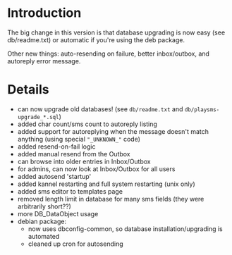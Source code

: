 # Introduction #
The big change in this version is that database upgrading is now easy (see db/readme.txt) or automatic if you're using the deb package.

Other new things: auto-resending on failure, better inbox/outbox, and autoreply error message.

# Details #
  * can now upgrade old databases! (see `db/readme.txt` and `db/playsms-upgrade_*.sql`)
  * added char count/sms count to autoreply listing
  * added support for autoreplying when the message doesn't match anything (using special `"_UNKNOWN_"` code)
  * added resend-on-fail logic
  * added manual resend from the Outbox
  * can browse into older entries in Inbox/Outbox
  * for admins, can now look at Inbox/Outbox for all users
  * added autosend 'startup'
  * added kannel restarting and full system restarting (unix only)
  * added sms editor to templates page
  * removed length limit in database for many sms fields (they were arbitrarily short??)
  * more DB\_DataObject usage
  * debian package:
    * now uses dbconfig-common, so database installation/upgrading is automated
    * cleaned up cron for autosending